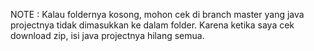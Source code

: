 NOTE :
Kalau foldernya kosong, mohon cek di branch master yang java projectnya tidak dimasukkan ke dalam folder.
Karena ketika saya cek download zip, isi java projectnya hilang semua.
